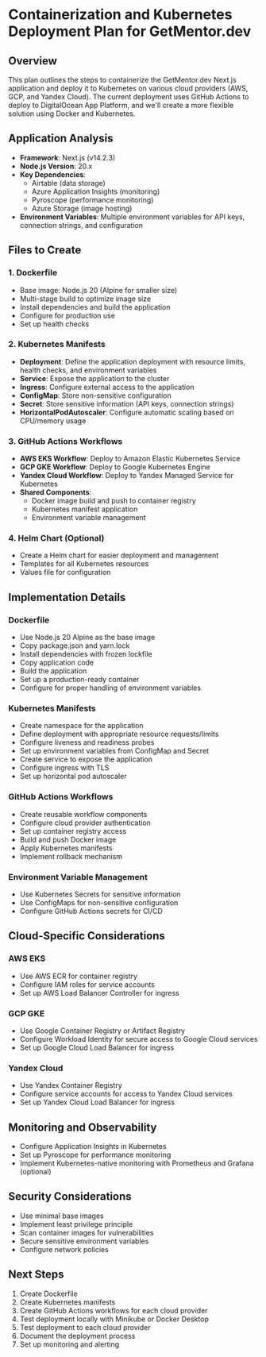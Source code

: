 # Containerization and Kubernetes Deployment Plan for GetMentor.dev

## Overview
This plan outlines the steps to containerize the GetMentor.dev Next.js application and deploy it to Kubernetes on various cloud providers (AWS, GCP, and Yandex Cloud). The current deployment uses GitHub Actions to deploy to DigitalOcean App Platform, and we'll create a more flexible solution using Docker and Kubernetes.

## Application Analysis
- **Framework**: Next.js (v14.2.3)
- **Node.js Version**: 20.x
- **Key Dependencies**:
  - Airtable (data storage)
  - Azure Application Insights (monitoring)
  - Pyroscope (performance monitoring)
  - Azure Storage (image hosting)
- **Environment Variables**: Multiple environment variables for API keys, connection strings, and configuration

## Files to Create

### 1. Dockerfile
- Base image: Node.js 20 (Alpine for smaller size)
- Multi-stage build to optimize image size
- Install dependencies and build the application
- Configure for production use
- Set up health checks

### 2. Kubernetes Manifests
- **Deployment**: Define the application deployment with resource limits, health checks, and environment variables
- **Service**: Expose the application to the cluster
- **Ingress**: Configure external access to the application
- **ConfigMap**: Store non-sensitive configuration
- **Secret**: Store sensitive information (API keys, connection strings)
- **HorizontalPodAutoscaler**: Configure automatic scaling based on CPU/memory usage

### 3. GitHub Actions Workflows
- **AWS EKS Workflow**: Deploy to Amazon Elastic Kubernetes Service
- **GCP GKE Workflow**: Deploy to Google Kubernetes Engine
- **Yandex Cloud Workflow**: Deploy to Yandex Managed Service for Kubernetes
- **Shared Components**:
  - Docker image build and push to container registry
  - Kubernetes manifest application
  - Environment variable management

### 4. Helm Chart (Optional)
- Create a Helm chart for easier deployment and management
- Templates for all Kubernetes resources
- Values file for configuration

## Implementation Details

### Dockerfile
- Use Node.js 20 Alpine as the base image
- Copy package.json and yarn.lock
- Install dependencies with frozen lockfile
- Copy application code
- Build the application
- Set up a production-ready container
- Configure for proper handling of environment variables

### Kubernetes Manifests
- Create namespace for the application
- Define deployment with appropriate resource requests/limits
- Configure liveness and readiness probes
- Set up environment variables from ConfigMap and Secret
- Create service to expose the application
- Configure ingress with TLS
- Set up horizontal pod autoscaler

### GitHub Actions Workflows
- Create reusable workflow components
- Configure cloud provider authentication
- Set up container registry access
- Build and push Docker image
- Apply Kubernetes manifests
- Implement rollback mechanism

### Environment Variable Management
- Use Kubernetes Secrets for sensitive information
- Use ConfigMaps for non-sensitive configuration
- Configure GitHub Actions secrets for CI/CD

## Cloud-Specific Considerations

### AWS EKS
- Use AWS ECR for container registry
- Configure IAM roles for service accounts
- Set up AWS Load Balancer Controller for ingress

### GCP GKE
- Use Google Container Registry or Artifact Registry
- Configure Workload Identity for secure access to Google Cloud services
- Set up Google Cloud Load Balancer for ingress

### Yandex Cloud
- Use Yandex Container Registry
- Configure service accounts for access to Yandex Cloud services
- Set up Yandex Cloud Load Balancer for ingress

## Monitoring and Observability
- Configure Application Insights in Kubernetes
- Set up Pyroscope for performance monitoring
- Implement Kubernetes-native monitoring with Prometheus and Grafana (optional)

## Security Considerations
- Use minimal base images
- Implement least privilege principle
- Scan container images for vulnerabilities
- Secure sensitive environment variables
- Configure network policies

## Next Steps
1. Create Dockerfile
2. Create Kubernetes manifests
3. Create GitHub Actions workflows for each cloud provider
4. Test deployment locally with Minikube or Docker Desktop
5. Test deployment to each cloud provider
6. Document the deployment process
7. Set up monitoring and alerting